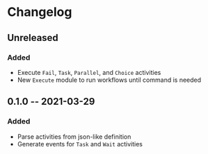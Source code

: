 # Changelog

## Unreleased

### Added

- Execute `Fail`, `Task`, `Parallel`, and `Choice` activities
- New `Execute` module to run workflows until command is needed


## 0.1.0 -- 2021-03-29

### Added

- Parse activities from json-like definition
- Generate events for `Task` and `Wait` activities 
